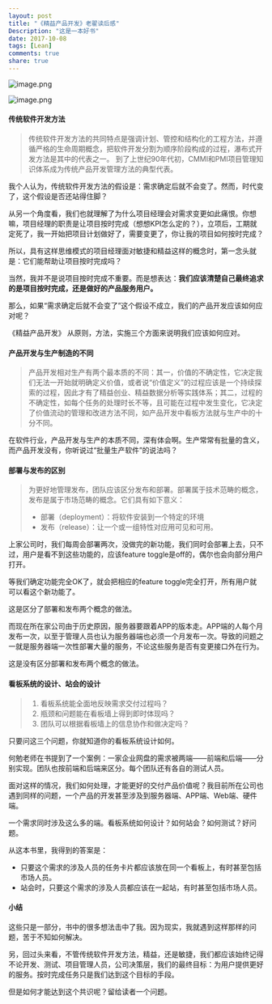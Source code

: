 ```yaml
---
layout: post
title: "《精益产品开发》老翟读后感"
Description: "这是一本好书"
date: 2017-10-08
tags: [Lean]
comments: true
share: true
---
```


![image.png](/assets/images/292372-f1c25e67f36fe86b.png)


![image.png](/assets/images/292372-1e244e6767fdf93f.png)


#### 传统软件开发方法
> 传统软件开发方法的共同特点是强调计划、管控和结构化的工程方法，并遵循严格的生命周期概念，把软件开发分割为顺序阶段构成的过程，瀑布式开发方法是其中的代表之一。
> 到了上世纪90年代初，CMMI和PMI项目管理知识体系成为传统产品开发管理方法的典型代表。

我个人认为，传统软件开发方法的假设是：需求确定后就不会变了。然而，时代变了，这个假设是否还站得住脚？

从另一个角度看，我们也就理解了为什么项目经理会对需求变更如此痛恨。你想嘛，项目经理的职责是让项目按时完成（想想KPI怎么定的？），立项后，工期就定死了，我一开始把项目计划做好了，需要变更了，你让我的项目如何按时完成？

所以，具有这样思维模式的项目经理面对敏捷和精益这样的概念时，第一念头就是：它们能帮助让项目按时完成吗？

当然，我并不是说项目按时完成不重要。而是想表达：**我们应该清楚自己最终追求的是项目按时完成，还是做好的产品服务用户。**

那么，如果“需求确定后就不会变了”这个假设不成立，我们的产品开发应该如何应对呢？

《精益产品开发》 从原则，方法，实施三个方面来说明我们应该如何应对。

#### 产品开发与生产制造的不同
 > 产品开发相对生产有两个最本质的不同：其一，价值的不确定性，它决定我们无法一开始就明确定义价值，或者说“价值定义”的过程应该是一个持续探索的过程，因此才有了精益创业、精益数据分析等实践体系；其二，过程的不确定性，如每个任务的处理时长不等，且可能在过程中发生变化，它决定了价值流动的管理和改进方法不同，如产品开发中看板方法就与生产中的十分不同。

在软件行业，产品开发与生产的本质不同，深有体会啊。生产常常有批量的含义，而产品开发没有，你听说过“批量生产软件”的说法吗？

#### 部署与发布的区别
> 为更好地管理发布，团队应该区分发布和部署。部署属于技术范畴的概念，发布是属于市场范畴的概念。它们具有如下意义：
> * 部署（deployment）：将软件安装到一个特定的环境
> * 发布（release）：让一个或一组特性对应用可见和可用。

上家公司时，我们每周会部署两次，没做完的新功能，我们同时会部署上去，只不过，用户是看不到这些功能的，应该feature toggle是off的，偶尔也会向部分用户打开。

等我们确定功能完全OK了，就会把相应的feature toggle完全打开，所有用户就可以看这个新功能了。

这是区分了部署和发布两个概念的做法。

而现在所在家公司由于历史原因，服务器要跟着APP的版本走。APP端的人每个月发布一次，以至于管理人员也认为服务器端也必须一个月发布一次。导致的问题之一就是服务器端一次性部署大量的服务，不论这些服务是否有变更接口外在行为。

这是没有区分部署和发布两个概念的做法。

#### 看板系统的设计、站会的设计
> 1. 看板系统能全面地反映需求交付过程吗？
> 2. 瓶颈和问题能在看板墙上得到即时体现吗？
> 3. 团队可以根据看板墙上的信息协作和做决定吗？

只要问这三个问题，你就知道你的看板系统设计如何。

何勉老师在书提到了一个案例：一家企业网盘的需求被两端——前端和后端——分别实现。团队也按前端和后端来区分。每个团队还有各自的测试人员。

面对这样的情况，我们如何处理，才能更好的交付产品价值呢？我目前所在公司也遇到同样的问题，一个产品的开发甚至涉及到服务器端、APP端、Web端、硬件端。

一个需求同时涉及这么多的端。看板系统如何设计？如何站会？如何测试？好问题。

从这本书里，我得到的答案是：

* 只要这个需求的涉及人员的任务卡片都应该放在同一个看板上，有时甚至包括市场人员。
* 站会时，只要这个需求的涉及人员都应该在一起站，有时甚至包括市场人员。

#### 小结
这些只是一部分，书中的很多想法击中了我。因为现实，我就遇到这样那样的问题，苦于不知如何解决。

另，回过头来看，不管传统软件开发方法，精益，还是敏捷，我们都应该始终记得不论开发、测试、项目管理人员，公司决策层，我们的最终目标：为用户提供更好的服务。按时完成任务只是我们达到这个目标的手段。

但是如何才能达到这个共识呢？留给读者一个问题。
